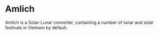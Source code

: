 # Amlich

Amlich is a Solar-Lunar converter, containing a number of lunar and solar festivals in Vietnam by default.

